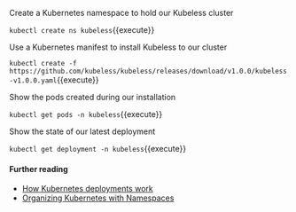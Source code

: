 Create a Kubernetes namespace to hold our Kubeless cluster

`kubectl create ns kubeless`{{execute}}

Use a Kubernetes manifest to install Kubeless to our cluster

`kubectl create -f https://github.com/kubeless/kubeless/releases/download/v1.0.0/kubeless-v1.0.0.yaml`{{execute}}

Show the pods created during our installation

`kubectl get pods -n kubeless`{{execute}}

Show the state of our latest deployment

`kubectl get deployment -n kubeless`{{execute}}

#### Further reading

- [How Kubernetes deployments work](https://www.youtube.com/watch?v=mNK14yXIZF4)
- [Organizing Kubernetes with Namespaces](https://www.youtube.com/watch?v=xpnZX3if9Tc)